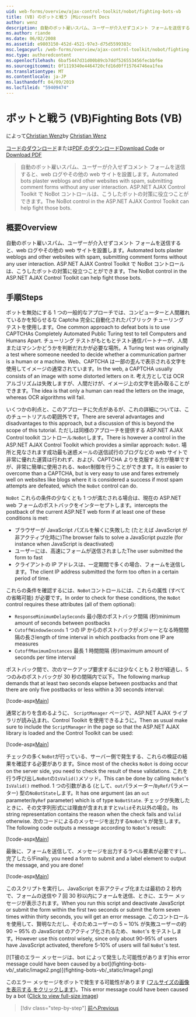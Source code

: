 ```yaml
---
uid: web-forms/overview/ajax-control-toolkit/nobot/fighting-bots-vb
title: (VB) のボットと戦う |Microsoft Docs
author: wenz
description: 自動のボット雇いスパム、ユーザーが介入せずコメント フォームを送信すると、web ログやその他の web サイトを設置します。 ASP.NET AJAX の Con で NoBot コントロール.
ms.author: riande
ms.date: 06/02/2008
ms.assetid: e9803150-452d-4521-97e3-d75d5599383c
msc.legacyurl: /web-forms/overview/ajax-control-toolkit/nobot/fighting-bots-vb
msc.type: authoredcontent
ms.openlocfilehash: 6baf5447d31d00b89cb7ddf526553456fecbbf6e
ms.sourcegitcommit: 0f1119340e4464720cfd16d0ff15764746ea1fea
ms.translationtype: MT
ms.contentlocale: ja-JP
ms.lasthandoff: 04/09/2019
ms.locfileid: "59409474"
---
```

# <a name="fighting-bots-vb"></a><span data-ttu-id="58f50-104">ボットと戦う (VB)</span><span class="sxs-lookup"><span data-stu-id="58f50-104">Fighting Bots (VB)</span></span>

<span data-ttu-id="58f50-105">によって[Christian Wenz](https://github.com/wenz)</span><span class="sxs-lookup"><span data-stu-id="58f50-105">by [Christian Wenz](https://github.com/wenz)</span></span>

<span data-ttu-id="58f50-106">[コードのダウンロード](http://download.microsoft.com/download/9/3/f/93f8daea-bebd-4821-833b-95205389c7d0/NoBot0.vb.zip)または[PDF のダウンロード](http://download.microsoft.com/download/b/6/a/b6ae89ee-df69-4c87-9bfb-ad1eb2b23373/nobot0VB.pdf)</span><span class="sxs-lookup"><span data-stu-id="58f50-106">[Download Code](http://download.microsoft.com/download/9/3/f/93f8daea-bebd-4821-833b-95205389c7d0/NoBot0.vb.zip) or [Download PDF](http://download.microsoft.com/download/b/6/a/b6ae89ee-df69-4c87-9bfb-ad1eb2b23373/nobot0VB.pdf)</span></span>

> <span data-ttu-id="58f50-107">自動のボット雇いスパム、ユーザーが介入せずコメント フォームを送信すると、web ログやその他の web サイトを設置します。</span><span class="sxs-lookup"><span data-stu-id="58f50-107">Automated bots plaster weblogs and other websites with spam, submitting comment forms without any user interaction.</span></span> <span data-ttu-id="58f50-108">ASP.NET AJAX Control Toolkit で NoBot コントロールは、こうしたボットの対策に役立つことができます。</span><span class="sxs-lookup"><span data-stu-id="58f50-108">The NoBot control in the ASP.NET AJAX Control Toolkit can help fight those bots.</span></span>


## <a name="overview"></a><span data-ttu-id="58f50-109">概要</span><span class="sxs-lookup"><span data-stu-id="58f50-109">Overview</span></span>

<span data-ttu-id="58f50-110">自動のボット雇いスパム、ユーザーが介入せずコメント フォームを送信すると、web ログやその他の web サイトを設置します。</span><span class="sxs-lookup"><span data-stu-id="58f50-110">Automated bots plaster weblogs and other websites with spam, submitting comment forms without any user interaction.</span></span> <span data-ttu-id="58f50-111">ASP.NET AJAX Control Toolkit で NoBot コントロールは、こうしたボットの対策に役立つことができます。</span><span class="sxs-lookup"><span data-stu-id="58f50-111">The NoBot control in the ASP.NET AJAX Control Toolkit can help fight those bots.</span></span>

## <a name="steps"></a><span data-ttu-id="58f50-112">手順</span><span class="sxs-lookup"><span data-stu-id="58f50-112">Steps</span></span>

<span data-ttu-id="58f50-113">ボットを無効にする 1 つの一般的なアプローチでは、コンピューターと人間離れているかを知らせるな Captcha 完全に自動化されたパブリック チューリング テストを使用します。</span><span class="sxs-lookup"><span data-stu-id="58f50-113">One common approach to defeat bots is to use CAPTCHAs Completely Automated Public Turing test to tell Computers and Humans Apart.</span></span> <span data-ttu-id="58f50-114">チューリング テストがもともとテスト通信パートナーが、人間またはマシンかどうかを判断だれかが必要な場所。</span><span class="sxs-lookup"><span data-stu-id="58f50-114">A Turing test was originally a test where someone needed to decide whether a communication partner is a human or a machine.</span></span> <span data-ttu-id="58f50-115">Web、CAPTCHA は一部の歪んで表示される文字を使用してイメージの通常されています。</span><span class="sxs-lookup"><span data-stu-id="58f50-115">In the web, a CAPTCHA usually consists of an image with some distorted letters on it.</span></span> <span data-ttu-id="58f50-116">考え方としては OCR アルゴリズムは失敗しますが、人間だけが、イメージ上の文字を読み取ることができます。</span><span class="sxs-lookup"><span data-stu-id="58f50-116">The idea is that only a human can read the letters on the image, whereas OCR algorithms will fail.</span></span>

<span data-ttu-id="58f50-117">いくつかの利点と、このアプローチに欠点があるが、これの詳細については、このチュートリアルの範囲外です。</span><span class="sxs-lookup"><span data-stu-id="58f50-117">There are several advantages and disadvantages to this approach, but a discussion of this is beyond the scope of this tutorial.</span></span> <span data-ttu-id="58f50-118">ただしは同様のアプローチを提供する ASP.NET AJAX Control toolkit コントロール:`NoBot`します。</span><span class="sxs-lookup"><span data-stu-id="58f50-118">There is however a control in the ASP.NET AJAX Control Toolkit which provides a similar approach: `NoBot`.</span></span> <span data-ttu-id="58f50-119">場所と見なされます成功最も迷惑メールの送信試行のブログなどの web サイトで非常に優れた運賃は行われず、および、CAPTCHA よりを克服する方が簡単ですが、非常に簡単に使用される、`NoBot`制御を行うことができます。</span><span class="sxs-lookup"><span data-stu-id="58f50-119">It is easier to overcome than a CAPTCHA, but is very easy to use and fares extremely well on websites like blogs where it is considered a success if most spam attempts are defeated, which the `NoBot` control can do.</span></span>

`NoBot` <span data-ttu-id="58f50-120">これらの条件の少なくとも 1 つが満たされる場合は、現在の ASP.NET web フォームのポストバックをインターセプトします。</span><span class="sxs-lookup"><span data-stu-id="58f50-120">intercepts the postback of the current ASP.NET web form if at least one of these conditions is met:</span></span>

- <span data-ttu-id="58f50-121">ブラウザーが JavaScript パズルを解くに失敗した (たとえば JavaScript が非アクティブ化時に)</span><span class="sxs-lookup"><span data-stu-id="58f50-121">The browser fails to solve a JavaScript puzzle (for instance when JavaScript is deactivated)</span></span>
- <span data-ttu-id="58f50-122">ユーザーには、高速にフォームが送信されました</span><span class="sxs-lookup"><span data-stu-id="58f50-122">The user submitted the form to fast</span></span>
- <span data-ttu-id="58f50-123">クライアントの IP アドレスは、一定期間で多くの場合、フォームを送信します。</span><span class="sxs-lookup"><span data-stu-id="58f50-123">The client IP address submitted the form too often in a certain period of time.</span></span>

<span data-ttu-id="58f50-124">これらの条件を確認するには、`NoBot`コントロールには、これらの属性 (すべての省略可能) が必要です。</span><span class="sxs-lookup"><span data-stu-id="58f50-124">In order to check for these conditions, the `NoBot` control requires these attributes (all of them optional):</span></span>

- `ResponseMinimumDelaySeconds` <span data-ttu-id="58f50-125">最小限のポストバック間隔 (秒)</span><span class="sxs-lookup"><span data-stu-id="58f50-125">minimum amount of seconds between postbacks</span></span>
- `CutoffWindowSeconds` <span data-ttu-id="58f50-126">1 つの IP からのポストバックがメジャーとなる時間間隔の長さ</span><span class="sxs-lookup"><span data-stu-id="58f50-126">length of time interval in which postbacks from one IP are measures</span></span>
- `CutoffMaximumInstances` <span data-ttu-id="58f50-127">最長 1 時間間隔 (秒)</span><span class="sxs-lookup"><span data-stu-id="58f50-127">maximum amount of seconds per time interval</span></span>

<span data-ttu-id="58f50-128">ポストバック間で、次のマークアップ要求するには少なくとも 2 秒が経過し、5 つのみのポストバックが 30 秒の間隔内で以下。</span><span class="sxs-lookup"><span data-stu-id="58f50-128">The following markup demands that at least two seconds elapse between postbacks and that there are only five postbacks or less within a 30 seconds interval:</span></span>

[!code-aspx[Main](fighting-bots-vb/samples/sample1.aspx)]

<span data-ttu-id="58f50-129">通常どおりを含めるように、 `ScriptManager`  ページで、ASP.NET AJAX ライブラリが読み込まれ、Control Toolkit を使用できるように。</span><span class="sxs-lookup"><span data-stu-id="58f50-129">Then as usual make sure to include the `ScriptManager` in the page so that the ASP.NET AJAX library is loaded and the Control Toolkit can be used:</span></span>

[!code-aspx[Main](fighting-bots-vb/samples/sample2.aspx)]

<span data-ttu-id="58f50-130">チェックの多く`NoBot`が行っている、サーバー側で発生する、これらの検証の結果を確認する必要があります。</span><span class="sxs-lookup"><span data-stu-id="58f50-130">Since most of the checks `NoBot` is doing occur on the server side, you need to check the result of these validations.</span></span> <span data-ttu-id="58f50-131">これを行う呼び出し`NoBot`の`IsValid()`メソッド。</span><span class="sxs-lookup"><span data-stu-id="58f50-131">This can be done by calling `NoBot`'s `IsValid()` method.</span></span> <span data-ttu-id="58f50-132">1 つの引数がある (として、`out`パラメーター/`ByRef`パラメーター) 型の`NoBotState`します。</span><span class="sxs-lookup"><span data-stu-id="58f50-132">It has one argument (as an `out` parameter/`ByRef` parameter) which is of type `NoBotState`.</span></span> <span data-ttu-id="58f50-133">チェックが失敗したときに、その文字列形式には理由が含まれますと`Valid`それ以外の場合。</span><span class="sxs-lookup"><span data-stu-id="58f50-133">Its string representation contains the reason when the check fails and `Valid` otherwise.</span></span> <span data-ttu-id="58f50-134">次のコードによるのメッセージを出力する`NoBot`'s が発生します。</span><span class="sxs-lookup"><span data-stu-id="58f50-134">The following code outputs a message according to `NoBot`'s result:</span></span>

[!code-aspx[Main](fighting-bots-vb/samples/sample3.aspx)]

<span data-ttu-id="58f50-135">最後に、フォームを送信して、メッセージを出力するラベル要素が必要ですし、完了したら!</span><span class="sxs-lookup"><span data-stu-id="58f50-135">Finally, you need a form to submit and a label element to output the message, and you are done!</span></span>

[!code-aspx[Main](fighting-bots-vb/samples/sample4.aspx)]

<span data-ttu-id="58f50-136">このスクリプトを実行し、JavaScript を非アクティブ化または最初の 2 秒内で、フォームの送信や 7 回 30 秒以内にフォームを送信、ときに、エラー メッセージが表示されます。</span><span class="sxs-lookup"><span data-stu-id="58f50-136">When you run this script and deactivate JavaScript or submit the form within the first two seconds or submit the form seven times within thirty seconds, you will get an error message.</span></span> <span data-ttu-id="58f50-137">このコントロールを使用して、賢明なただし、そのためユーザーの 5 ~ 10% が失敗ユーザーの約 90 ~ 95% の JavaScript のアクティブ化されるため、 `NoBot`'s をテストします。</span><span class="sxs-lookup"><span data-stu-id="58f50-137">However use this control wisely, since only about 90-95% of users have JavaScript activated, therefore 5-10% of users will fail `NoBot`'s test.</span></span>


[![T<span data-ttu-id="58f50-138">彼のエラー メッセージは、bot によって発生した可能性があります]</span><span class="sxs-lookup"><span data-stu-id="58f50-138">his error message could have been caused by a bot]</span></span>(fighting-bots-vb/_static/image2.png)](fighting-bots-vb/_static/image1.png)

<span data-ttu-id="58f50-139">このエラー メッセージをボットで発生する可能性があります ([フルサイズの画像を表示する をクリックします](fighting-bots-vb/_static/image3.png))。</span><span class="sxs-lookup"><span data-stu-id="58f50-139">This error message could have been caused by a bot ([Click to view full-size image](fighting-bots-vb/_static/image3.png))</span></span>

> [!div class="step-by-step"]
> [<span data-ttu-id="58f50-140">前へ</span><span class="sxs-lookup"><span data-stu-id="58f50-140">Previous</span></span>](fighting-bots-cs.md)
